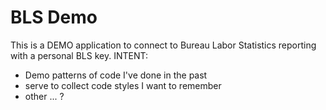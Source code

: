 # BLS Demo 
This is a DEMO application to connect to Bureau Labor Statistics reporting with a personal BLS key.
INTENT:
- Demo patterns of code I've done in the past
- serve to collect code styles I want to remember
- other ... ?

  

